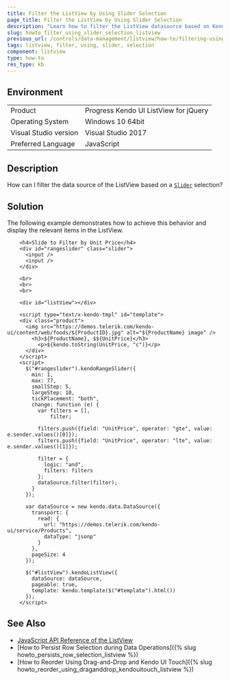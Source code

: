 ```yaml
---
title: Filter the ListView by Using Slider Selection
page_title: Filter the ListView by Using Slider Selection
description: "Learn how to filter the ListView datasource based on Kendo UI Slider selection."
slug: howto_filter_using_slider_selection_listview
previous_url: /controls/data-management/listview/how-to/filtering-using-slider
tags: listview, filter, using, slider, selection
component: listview
type: how-to
res_type: kb
---
```


## Environment

<table>
 <tr>
  <td>Product</td>
  <td>Progress Kendo UI ListView for jQuery</td>
 </tr>
 <tr>
  <td>Operating System</td>
  <td>Windows 10 64bit</td>
 </tr>
 <tr>
  <td>Visual Studio version</td>
  <td>Visual Studio 2017</td>
 </tr>
 <tr>
  <td>Preferred Language</td>
  <td>JavaScript</td>
 </tr>
</table>

## Description

How can I filter the data source of the ListView based on a [`Slider`](/kendo-ui/controls/editors/rangeslider/overview) selection?

## Solution

The following example demonstrates how to achieve this behavior and display the relevant items in the ListView.

```dojo
    <h4>Slide to Filter by Unit Price</h4>
    <div id="rangeslider" class="slider">
      <input />
      <input />
    </div>

    <br>
    <br>
    <br>

    <div id="listView"></div>

    <script type="text/x-kendo-tmpl" id="template">
    <div class="product">
      <img src="https://demos.telerik.com/kendo-ui/content/web/foods/${ProductID}.jpg" alt="${ProductName} image" />
        <h3>${ProductName}, $${UnitPrice}</h3>
          <p>${kendo.toString(UnitPrice, "c")}</p>
      </div>
    </script>
    <script>
      $("#rangeslider").kendoRangeSlider({
        min: 1,
        max: 77,
        smallStep: 5,
        largeStep: 10,
        tickPlacement: "both",
        change: function (e) {
          var filters = [],
              filter;

          filters.push({field: "UnitPrice", operator: "gte", value: e.sender.values()[0]});
          filters.push({field: "UnitPrice", operator: "lte", value: e.sender.values()[1]});

          filter = {
            logic: "and",
            filters: filters
          };
          dataSource.filter(filter);
        }
      });

      var dataSource = new kendo.data.DataSource({
        transport: {
          read: {
            url: "https://demos.telerik.com/kendo-ui/service/Products",
            dataType: "jsonp"
          }
        },
        pageSize: 4
      });

      $("#listView").kendoListView({
        dataSource: dataSource,
        pageable: true,
        template: kendo.template($("#template").html())
      });
    </script>
```

## See Also

* [JavaScript API Reference of the ListView](/api/javascript/ui/listview)
* [How to Persist Row Selection during Data Operations]({% slug howto_persists_row_selection_listview %})
* [How to Reorder Using Drag-and-Drop and Kendo UI Touch]({% slug howto_reorder_using_draganddrop_kendouitouch_listview %})
